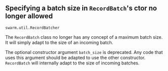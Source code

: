 ## Specifying a batch size in `RecordBatch`'s ctor no longer allowed

`swarm.util.RecordBatcher`

The `RecordBatch` class no longer has any concept of a maximum batch size. It
will simply adapt to the size of an incoming batch.

The optional constructor argument `batch_size` is deprecated. Any code that uses
this argument should be adapted to use the other constructor. `RecordBatch` will
internally adapt to the size of incoming batches.

